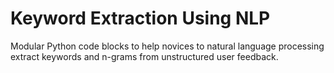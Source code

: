 # Keyword Extraction Using NLP

Modular Python code blocks to help novices to natural language processing extract keywords and n-grams from unstructured user feedback. 